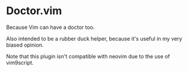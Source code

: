 # Doctor.vim

Because Vim can have a doctor too.

Also intended to be a rubber duck helper, because it's useful in my very biased opinion.

Note that this plugin isn't compatible with neovim due to the use of vim9script.
